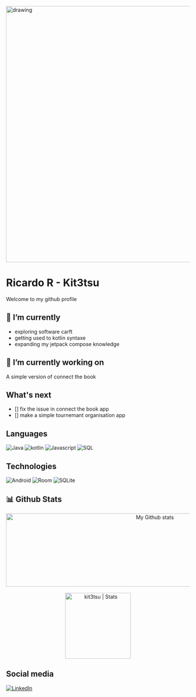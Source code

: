 <img src="https://appinventiv.com/wp-content/uploads/sites/1/2017/06/Key-Skills-of-Successful-mobile-app-developers.jpg" alt="drawing" style="width:700px;"/>

# Ricardo R - Kit3tsu

Welcome to my github profile

## 🌱 I’m currently 
 - exploring software carft
 - getting used to kotlin syntaxe
 - expanding my jetpack compose knowledge

## 🔭 I’m currently working on 

A simple version of connect the book

## What's next

- [] fix the issue in connect the book app
- [] make a simple tournemant organisation app

## Languages

<img src="https://img.shields.io/badge/Java-303030?style=for-the-badge&logo=Java" alt="Java"> <img src="https://img.shields.io/badge/Kotlin-303030?style=for-the-badge&logo=kotlin" alt="kotlin"> <img src="https://img.shields.io/badge/Javascript-303030?style=for-the-badge&logo=Javascript" alt="Javascript"> <img src="https://img.shields.io/badge/SQL-303030?style=for-the-badge&logo=SQL" alt="SQL"> 

## Technologies

<img src="https://img.shields.io/badge/Android-303030?style=for-the-badge&logo=Android" alt="Android"> <img src="https://img.shields.io/badge/Room-303030?style=for-the-badge&logo=Room" alt="Room"> <img src="https://img.shields.io/badge/SQLite-303030?style=for-the-badge&logo=SQLite" alt="SQLite">

## 📊 Github Stats

<p align="center">

<img alt="My Github stats" align="center" border-radius="40px" width="800px" height="200px" src="https://github-readme-streak-stats.herokuapp.com/?user=kit3tsu&layout=compact" alt="kit3tsu Stats" />
<br>
<br>

<a href="https://github.com/kit3tsu">
  <img height="180em" src="https://github-readme-stats.vercel.app/api?username=kit3tsu&count_private=true&show_icons=true&include_all_commits=true" alt="kit3tsu | Stats"/>
 
  <br>
</a>
</p>

## Social media

<a href="https://www.linkedin.com/in/ricardo-rutabare/" target="_blank"><img src="https://img.shields.io/badge/LinkedIn-Rutabare%20Ricardo-0e76a8?style=for-the-badge&logo=linkedin" alt="LinkedIn"></a>
<!--
**kit3tsu/kit3tsu** is a ✨ _special_ ✨ repository because its `README.md` (this file) appears on your GitHub profile.

Here are some ideas to get you started:

Here are some ideas to get you started:

- 🔭 I’m currently working on ...
- 🌱 I’m currently learning ...
- 👯 I’m looking to collaborate on ...
- 🤔 I’m looking for help with ...
- 💬 Ask me about ...
- 📫 How to reach me: ...
- 😄 Pronouns: ...
- ⚡ Fun fact: ...
-->
